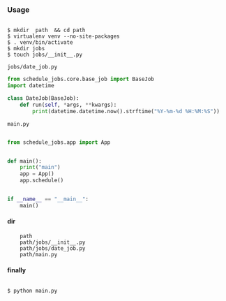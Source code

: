 

### Usage

```

$ mkdir  path  && cd path
$ virtualenv venv --no-site-packages
$ . venv/bin/activate
$ mkdir jobs
$ touch jobs/__init__.py

```


`jobs/date_job.py`

```python
from schedule_jobs.core.base_job import BaseJob
import datetime

class DateJob(BaseJob):
    def run(self, *args, **kwargs):
        print(datetime.datetime.now().strftime("%Y-%m-%d %H:%M:%S"))
```

`main.py`

```python

from schedule_jobs.app import App


def main():
    print("main")
    app = App()
    app.schedule()


if __name__ == "__main__":
    main()

```
#### dir

```
    path
    path/jobs/__init__.py
    path/jobs/date_job.py
    path/main.py

```

#### finally
```

$ python main.py

```
